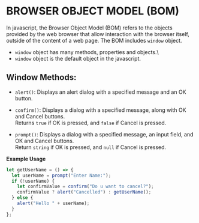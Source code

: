 # BROWSER OBJECT MODEL (BOM)

In javascript, the Browser Object Model (BOM) refers to the objects provided by the web browser that allow interaction with the browser itself, outside of the content of a web page. The BOM includes `window` object.

- `window` object has many methods, properties and objects.\
- `window` object is the default object in the javascript.

## Window Methods:

- `alert()`: Displays an alert dialog with a specified message and an OK button.

- `confirm()`: Displays a dialog with a specified message, along with OK and Cancel buttons.\
  Returns `true` if OK is pressed, and `false` if Cancel is pressed.

- `prompt()`: Displays a dialog with a specified message, an input field, and OK and Cancel buttons.\
  Return `string` if OK is pressed, and `null` if Cancel is pressed.

**Example Usage**

```javascript
let getUserName = () => {
  let userName = prompt("Enter Name:");
  if (!userName) {
    let confirmValue = confirm("Do u want to cancel?");
    confirmValue ? alert("Cancelled") : getUserName();
  } else {
    alert("Hello " + userName);
  }
};
```
